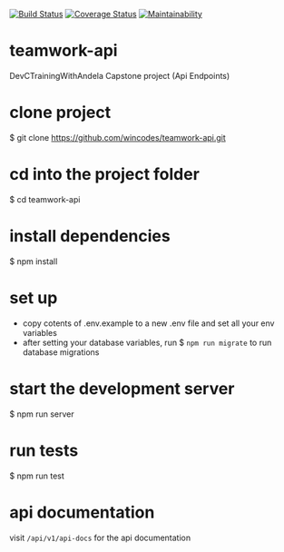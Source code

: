 [![Build Status](https://travis-ci.com/wincodes/teamwork-api.svg?branch=develop)](https://travis-ci.com/wincodes/teamwork-api)
<a href='https://coveralls.io/github/wincodes/teamwork-api?branch=develop'><img src='https://coveralls.io/repos/github/wincodes/teamwork-api/badge.svg?branch=develop&service=github' alt='Coverage Status' /></a>
[![Maintainability](https://api.codeclimate.com/v1/badges/e33652477994fd76a21a/maintainability)](https://codeclimate.com/github/wincodes/teamwork-api/maintainability)

# teamwork-api
DevCTrainingWithAndela Capstone project (Api Endpoints)

# clone project
$ git clone https://github.com/wincodes/teamwork-api.git

# cd into the project folder
$ cd teamwork-api

# install dependencies
$ npm install

# set up
- copy cotents of .env.example to a new .env file and set all your env  variables
- after setting your database variables, run $ `npm run migrate` to run database migrations

# start the development server
$ npm run server

# run tests
$ npm run test

# api documentation
visit `/api/v1/api-docs` for the api documentation
